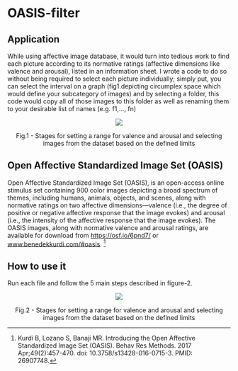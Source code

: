 # OASIS-filter

## Application
While using affective image database, it would turn into tedious work to find each picture according to its normative ratings (affective dimensions like valence and arousal), listed in an information sheet. I wrote a code to do so without being required to select each picture individually; simply put, you can select the interval on a graph (fig1.depicting circumplex space  which would define your subcategory of images) and by selecting a folder, this code would copy all of those images to this folder as well as renaming them to your desirable list of names (e.g. f1,..., fn)
<p align = "center">
<img src='https://user-images.githubusercontent.com/48652270/136156286-a737804e-1950-4b12-a6ed-211d016f830c.png'>
</p>
<p align = "center">
Fig.1 - Stages for setting a range for valence and arousal and selecting images from the dataset based on the defined limits
</p>


## Open Affective Standardized Image Set (OASIS)
Open Affective Standardized Image Set (OASIS), is an open-access online stimulus set containing 900 color images depicting a broad spectrum of themes, including humans, animals, objects, and scenes, along with normative ratings on two affective dimensions—valence (i.e., the degree of positive or negative affective response that the image evokes) and arousal (i.e., the intensity of the affective response that the image evokes). The OASIS images, along with normative valence and arousal ratings, are available for download from https://osf.io/6pnd7/ or www.benedekkurdi.com/#oasis. [^fn1]

## How to use it
Run each file and follow the 5 main steps described in figure-2.

<p align = "center">
<img src='https://user-images.githubusercontent.com/48652270/133934879-bda7673a-4ef6-4d06-8889-e66a56038b61.jpg'>
</p>
<p align = "center">
Fig.2 - Stages for setting a range for valence and arousal and selecting images from the dataset based on the defined limits
</p>


[^fn1]: Kurdi B, Lozano S, Banaji MR. Introducing the Open Affective Standardized Image Set (OASIS). Behav Res Methods. 2017 Apr;49(2):457-470. doi: 10.3758/s13428-016-0715-3. PMID: 26907748.
